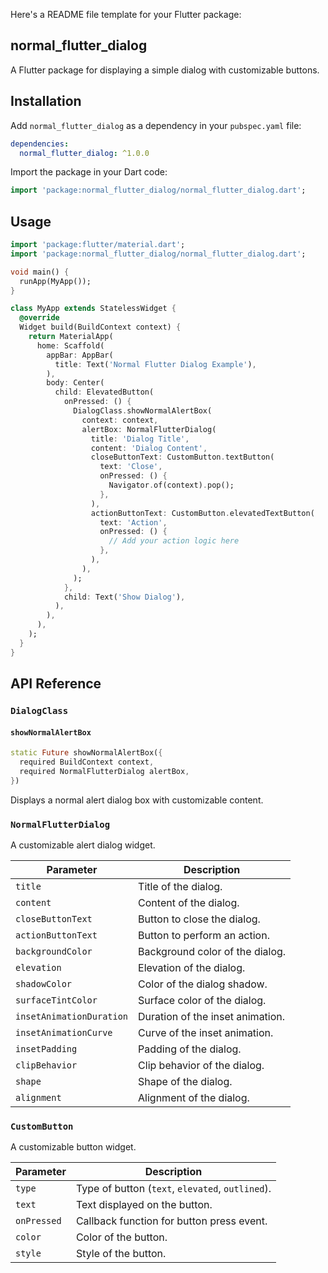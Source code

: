 Here's a README file template for your Flutter package:


## normal_flutter_dialog

A Flutter package for displaying a simple dialog with customizable buttons.

## Installation

Add `normal_flutter_dialog` as a dependency in your `pubspec.yaml` file:

```yaml
dependencies:
  normal_flutter_dialog: ^1.0.0
```

Import the package in your Dart code:

```dart
import 'package:normal_flutter_dialog/normal_flutter_dialog.dart';
```

## Usage

```dart
import 'package:flutter/material.dart';
import 'package:normal_flutter_dialog/normal_flutter_dialog.dart';

void main() {
  runApp(MyApp());
}

class MyApp extends StatelessWidget {
  @override
  Widget build(BuildContext context) {
    return MaterialApp(
      home: Scaffold(
        appBar: AppBar(
          title: Text('Normal Flutter Dialog Example'),
        ),
        body: Center(
          child: ElevatedButton(
            onPressed: () {
              DialogClass.showNormalAlertBox(
                context: context,
                alertBox: NormalFlutterDialog(
                  title: 'Dialog Title',
                  content: 'Dialog Content',
                  closeButtonText: CustomButton.textButton(
                    text: 'Close',
                    onPressed: () {
                      Navigator.of(context).pop();
                    },
                  ),
                  actionButtonText: CustomButton.elevatedTextButton(
                    text: 'Action',
                    onPressed: () {
                      // Add your action logic here
                    },
                  ),
                ),
              );
            },
            child: Text('Show Dialog'),
          ),
        ),
      ),
    );
  }
}
```

## API Reference

### `DialogClass`

#### `showNormalAlertBox`

```dart
static Future showNormalAlertBox({
  required BuildContext context,
  required NormalFlutterDialog alertBox,
})
```

Displays a normal alert dialog box with customizable content.

### `NormalFlutterDialog`

A customizable alert dialog widget.

| Parameter               | Description                              |
|-------------------------|------------------------------------------|
| `title`                 | Title of the dialog.                     |
| `content`               | Content of the dialog.                   |
| `closeButtonText`       | Button to close the dialog.              |
| `actionButtonText`      | Button to perform an action.             |
| `backgroundColor`       | Background color of the dialog.          |
| `elevation`             | Elevation of the dialog.                 |
| `shadowColor`           | Color of the dialog shadow.              |
| `surfaceTintColor`      | Surface color of the dialog.             |
| `insetAnimationDuration`| Duration of the inset animation.         |
| `insetAnimationCurve`   | Curve of the inset animation.            |
| `insetPadding`          | Padding of the dialog.                   |
| `clipBehavior`          | Clip behavior of the dialog.             |
| `shape`                 | Shape of the dialog.                     |
| `alignment`             | Alignment of the dialog.                 |

### `CustomButton`

A customizable button widget.

| Parameter     | Description                                  |
|---------------|----------------------------------------------|
| `type`        | Type of button (`text`, `elevated`, `outlined`). |
| `text`        | Text displayed on the button.               |
| `onPressed`   | Callback function for button press event.   |
| `color`       | Color of the button.                        |
| `style`       | Style of the button.                        |
```

